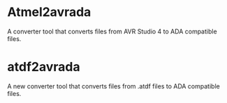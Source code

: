 # Atmel2avrada
A converter tool that converts files from AVR Studio 4 to ADA compatible files.

# atdf2avrada
A new converter tool that converts files from .atdf files to ADA compatible files.
